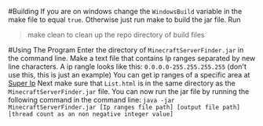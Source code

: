 #Building
If you are on windows change the `WindowsBuild` variable in the make file to equal `true`. Otherwise just run make to build the jar file.
Run 
> make clean
to clean up the repo directory of build files

#Using The Program
Enter the directory of `MinecraftServerFinder.jar` in the command line.
Make a text file that contains Ip ranges separated by new line characters.
A ip rangle looks like this: `0.0.0.0-255.255.255.255` (don't use this, this is just an example)
You can get ip ranges of a specific area at [Super Ip](https://suip.biz)
Next make sure that `List.html` is in the same directory as the `MinecraftServerFinder.jar` file.
You can now run the jar file by running the following command in the command line: `java -jar MinecraftServerFinder.jar [Ip ranges file path] [output file path] [thread count as an non negative integer value]`
